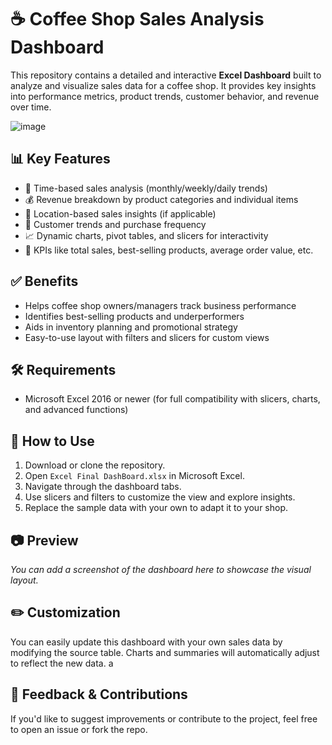 # ☕ Coffee Shop Sales Analysis Dashboard

This repository contains a detailed and interactive **Excel Dashboard** built to analyze and visualize sales data for a coffee shop. It provides key insights into performance metrics, product trends, customer behavior, and revenue over time.

![image](https://github.com/user-attachments/assets/48a31ea9-cbdb-43b1-b16a-d4868a97e2b9)


## 📊 Key Features

- 📅 Time-based sales analysis (monthly/weekly/daily trends)  
- 💰 Revenue breakdown by product categories and individual items  
- 📍 Location-based sales insights (if applicable)  
- 👥 Customer trends and purchase frequency  
- 📈 Dynamic charts, pivot tables, and slicers for interactivity  
- 🎯 KPIs like total sales, best-selling products, average order value, etc.

## ✅ Benefits

- Helps coffee shop owners/managers track business performance  
- Identifies best-selling products and underperformers  
- Aids in inventory planning and promotional strategy  
- Easy-to-use layout with filters and slicers for custom views

## 🛠 Requirements

- Microsoft Excel 2016 or newer (for full compatibility with slicers, charts, and advanced functions)

## 🚀 How to Use

1. Download or clone the repository.
2. Open `Excel Final DashBoard.xlsx` in Microsoft Excel.
3. Navigate through the dashboard tabs.
4. Use slicers and filters to customize the view and explore insights.
5. Replace the sample data with your own to adapt it to your shop.

## 📷 Preview

_You can add a screenshot of the dashboard here to showcase the visual layout._

## ✏️ Customization

You can easily update this dashboard with your own sales data by modifying the source table. Charts and summaries will automatically adjust to reflect the new data.
a
## 💬 Feedback & Contributions

If you'd like to suggest improvements or contribute to the project, feel free to open an issue or fork the repo.



